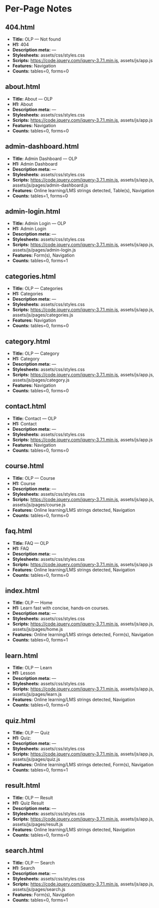 # Per-Page Notes

## 404.html
- **Title:** OLP — Not found
- **H1:** 404
- **Description meta:** —
- **Stylesheets:** assets/css/styles.css
- **Scripts:** https://code.jquery.com/jquery-3.7.1.min.js, assets/js/app.js
- **Features:** Navigation
- **Counts:** tables=0, forms=0

## about.html
- **Title:** About — OLP
- **H1:** About
- **Description meta:** —
- **Stylesheets:** assets/css/styles.css
- **Scripts:** https://code.jquery.com/jquery-3.7.1.min.js, assets/js/app.js
- **Features:** Navigation
- **Counts:** tables=0, forms=0

## admin-dashboard.html
- **Title:** Admin Dashboard — OLP
- **H1:** Admin Dashboard
- **Description meta:** —
- **Stylesheets:** assets/css/styles.css
- **Scripts:** https://code.jquery.com/jquery-3.7.1.min.js, assets/js/app.js, assets/js/pages/admin-dashboard.js
- **Features:** Online learning/LMS strings detected, Table(s), Navigation
- **Counts:** tables=1, forms=0

## admin-login.html
- **Title:** Admin Login — OLP
- **H1:** Admin Login
- **Description meta:** —
- **Stylesheets:** assets/css/styles.css
- **Scripts:** https://code.jquery.com/jquery-3.7.1.min.js, assets/js/app.js, assets/js/pages/admin-login.js
- **Features:** Form(s), Navigation
- **Counts:** tables=0, forms=1

## categories.html
- **Title:** OLP — Categories
- **H1:** Categories
- **Description meta:** —
- **Stylesheets:** assets/css/styles.css
- **Scripts:** https://code.jquery.com/jquery-3.7.1.min.js, assets/js/app.js, assets/js/pages/categories.js
- **Features:** Navigation
- **Counts:** tables=0, forms=0

## category.html
- **Title:** OLP — Category
- **H1:** Category
- **Description meta:** —
- **Stylesheets:** assets/css/styles.css
- **Scripts:** https://code.jquery.com/jquery-3.7.1.min.js, assets/js/app.js, assets/js/pages/category.js
- **Features:** Navigation
- **Counts:** tables=0, forms=0

## contact.html
- **Title:** Contact — OLP
- **H1:** Contact
- **Description meta:** —
- **Stylesheets:** assets/css/styles.css
- **Scripts:** https://code.jquery.com/jquery-3.7.1.min.js, assets/js/app.js
- **Features:** Navigation
- **Counts:** tables=0, forms=0

## course.html
- **Title:** OLP — Course
- **H1:** Course
- **Description meta:** —
- **Stylesheets:** assets/css/styles.css
- **Scripts:** https://code.jquery.com/jquery-3.7.1.min.js, assets/js/app.js, assets/js/pages/course.js
- **Features:** Online learning/LMS strings detected, Navigation
- **Counts:** tables=0, forms=0

## faq.html
- **Title:** FAQ — OLP
- **H1:** FAQ
- **Description meta:** —
- **Stylesheets:** assets/css/styles.css
- **Scripts:** https://code.jquery.com/jquery-3.7.1.min.js, assets/js/app.js
- **Features:** Online learning/LMS strings detected, Navigation
- **Counts:** tables=0, forms=0

## index.html
- **Title:** OLP — Home
- **H1:** Learn fast with concise, hands‑on courses.
- **Description meta:** —
- **Stylesheets:** assets/css/styles.css
- **Scripts:** https://code.jquery.com/jquery-3.7.1.min.js, assets/js/app.js, assets/js/pages/home.js
- **Features:** Online learning/LMS strings detected, Form(s), Navigation
- **Counts:** tables=0, forms=1

## learn.html
- **Title:** OLP — Learn
- **H1:** Lesson
- **Description meta:** —
- **Stylesheets:** assets/css/styles.css
- **Scripts:** https://code.jquery.com/jquery-3.7.1.min.js, assets/js/app.js, assets/js/pages/learn.js
- **Features:** Online learning/LMS strings detected, Navigation
- **Counts:** tables=0, forms=0

## quiz.html
- **Title:** OLP — Quiz
- **H1:** Quiz:
- **Description meta:** —
- **Stylesheets:** assets/css/styles.css
- **Scripts:** https://code.jquery.com/jquery-3.7.1.min.js, assets/js/app.js, assets/js/pages/quiz.js
- **Features:** Online learning/LMS strings detected, Form(s), Navigation
- **Counts:** tables=0, forms=1

## result.html
- **Title:** OLP — Result
- **H1:** Quiz Result
- **Description meta:** —
- **Stylesheets:** assets/css/styles.css
- **Scripts:** https://code.jquery.com/jquery-3.7.1.min.js, assets/js/app.js, assets/js/pages/result.js
- **Features:** Online learning/LMS strings detected, Navigation
- **Counts:** tables=0, forms=0

## search.html
- **Title:** OLP — Search
- **H1:** Search
- **Description meta:** —
- **Stylesheets:** assets/css/styles.css
- **Scripts:** https://code.jquery.com/jquery-3.7.1.min.js, assets/js/app.js, assets/js/pages/search.js
- **Features:** Form(s), Navigation
- **Counts:** tables=0, forms=1
